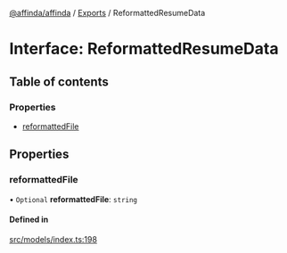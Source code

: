 [@affinda/affinda](../README.md) / [Exports](../modules.md) / ReformattedResumeData

# Interface: ReformattedResumeData

## Table of contents

### Properties

- [reformattedFile](ReformattedResumeData.md#reformattedfile)

## Properties

### reformattedFile

• `Optional` **reformattedFile**: `string`

#### Defined in

[src/models/index.ts:198](https://github.com/affinda/affinda-typescript/blob/30e5a05/src/models/index.ts#L198)
